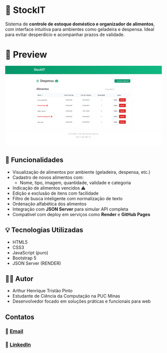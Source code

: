 # 🧊 StockIT

Sistema de **controle de estoque doméstico e organizador de alimentos**, com interface intuitiva para ambientes como geladeira e despensa. Ideal para evitar desperdício e acompanhar prazos de validade.

# 📸 Preview
![alt text](src/imgs/preview.png)

## 🧩 Funcionalidades

- Visualização de alimentos por ambiente (geladeira, despensa, etc.)
- Cadastro de novos alimentos com:
  - Nome, tipo, imagem, quantidade, validade e categoria
- Indicação de alimentos vencidos ⚠️
- Edição e exclusão de itens com facilidade
- Filtro de busca inteligente com normalização de texto
- Ordenação alfabética dos alimentos
- Integração com **JSON Server** para simular API completa
- Compatível com deploy em serviços como **Render** e **GitHub Pages**

## 💡 Tecnologias Utilizadas

- HTML5
- CSS3
- JavaScript (puro)
- Bootstrap 5
- JSON Server (RENDER)

## 🧑‍💻 Autor
- Arthur Henrique Tristão Pinto  
- Estudante de Ciência da Computação na PUC Minas  
- Desenvolvedor focado em soluções práticas e funcionais para web

## Contatos

### 📧 [Email](mailto:arthurhtp20@gmail.com)  
### 🔗 [LinkedIn](https://www.linkedin.com/in/arthurhtp)
